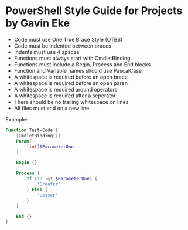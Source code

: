 # PowerShell Style Guide for Projects by Gavin Eke

- Code must use One True Brace Style (OTBS)
- Code must be indented between braces
- Indents must use 4 spaces
- Functions must always start with CmdletBinding
- Functions must include a Begin, Process and End blocks
- Function and Variable names should use PascalCase
- A whitespace is required before an open brace
- A whitespace is required before an open paren
- A whitespace is required around operators
- A whitespace is required after a seperator
- There should be no trailing whitespace on lines
- All files must end on a new line

Example:

```powershell
Function Test-Code {
    [CmdletBinding()]
    Param(
        [int]$ParameterOne
    )

    Begin {}

    Process {
        If (10 -gt $ParameterOne) {
            'Greater'
        } Else {
            'Lesser'
        }
    }

    End {}
}

```
